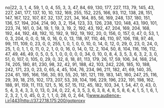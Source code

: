 no|22, 3, 1, 4, 59, 1, 0, 4, 55, 3, 3, 47, 84, 69, 130, 177, 227, 113, 79, 145, 43, 227, 241, 177, 137, 10, 10, 132, 169, 255, 152, 225, 166, 93, 112, 138, 28, 151, 147, 167, 122, 107, 87, 32, 137, 221, 34, 164, 85, 56, 169, 248, 137, 180, 151, 136, 57, 194, 204, 214, 90, 3, 2, 154, 123, 33, 126, 238, 120, 148, 43, 190, 101, 223, 74, 161, 0, 34, 19, 1, 19, 3, 19, 2, 192, 43, 192, 47, 204, 169, 204, 168, 192, 44, 192, 48, 192, 10, 192, 9, 192, 19, 192, 20, 0, 156, 0, 157, 0, 47, 0, 53, 1, 0, 3, 204, 0, 0, 0, 18, 0, 16, 0, 0, 13, 118, 97, 110, 46, 110, 97, 106, 118, 97, 46, 99, 111, 109, 0, 23, 0, 0, 255, 1, 0, 1, 0, 0, 10, 0, 14, 0, 12, 0, 29, 0, 23, 0, 24, 0, 25, 1, 0, 1, 1, 0, 11, 0, 2, 1, 0, 0, 16, 0, 14, 0, 12, 2, 104, 50, 8, 104, 116, 116, 112, 47, 49, 46, 49, 0, 5, 0, 5, 1, 0, 0, 0, 0, 0, 34, 0, 10, 0, 8, 4, 3, 5, 3, 6, 3, 2, 3, 0, 51, 0, 107, 0, 105, 0, 29, 0, 32, 8, 18, 81, 113, 179, 26, 17, 59, 106, 34, 168, 214, 74, 205, 180, 81, 230, 98, 32, 42, 91, 188, 42, 103, 242, 226, 185, 10, 188, 242, 171, 23, 0, 23, 0, 65, 4, 45, 104, 76, 234, 96, 211, 182, 41, 69, 140, 35, 224, 61, 195, 166, 156, 30, 93, 55, 20, 181, 121, 119, 183, 141, 160, 247, 25, 116, 29, 39, 18, 215, 102, 173, 207, 53, 39, 104, 196, 229, 196, 232, 191, 198, 162, 188, 91, 159, 11, 113, 121, 5, 16, 57, 15, 112, 45, 182, 103, 34, 1, 54, 47, 0, 43, 0, 5, 4, 3, 4, 3, 3, 0, 13, 0, 24, 0, 22, 4, 3, 5, 3, 6, 3, 8, 4, 8, 5, 8, 6, 4, 1, 5, 1, 6, 1, 2, 3, 2, 1, 0, 45, 0, 2, 1, 1, 0, 28, 0, 2, 64, 1|www.audience-i.ir|443|http://37.27.18.175:200/gotproxy
